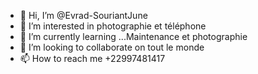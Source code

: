 - 👋 Hi, I’m @Evrad-SouriantJune
- 👀 I’m interested in photographie et téléphone
- 🌱 I’m currently learning ...Maintenance et photographie
- 💞️ I’m looking to collaborate on tout le monde
- 📫 How to reach me +22997481417

<!---
Evrad-SouriantJune/Evrad-SouriantJune is a ✨ special ✨ repository because its `README.md` (this file) appears on your GitHub profile.
You can click the Preview link to take a look at your changes.
--->
